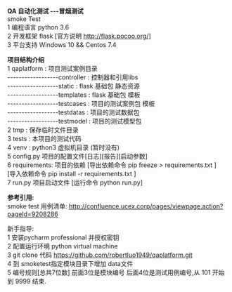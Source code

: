 **QA 自动化测试 ---冒烟测试**  <br>
smoke Test             <br>
1   编程语言 python 3.6   <br>
2   开发框架  flask     [官方说明 http://flask.pocoo.org/]  <br>
3   平台支持  Windows 10 && Centos 7.4   <br>


**项目结构介绍**   <br>
1  qaplatform  : 项目测试案例目录 <br>
 ------------------controller : 控制器和引用libs <br>
 ------------------static : flask 基础包 静态资源 <br>
 ------------------templates : flask 基础包 模板 <br>
 ------------------testcases : 项目的测试案例包  模板 <br>
 ------------------testdatas : 项目的测试数据包   <br>
 ------------------testmodel : 项目的测试模型包   <br>
2  tmp  :  保存临时文件目录     <br>
3  tests :  本项目的测试代码     <br>
4  venv  :   python3 虚拟机目录 (暂时没有)         <br>
5  config.py   项目的配置文件[日志][报告][启动参数]  <br>
6  requirements: 项目的依赖      [导出依赖命令  pip freeze > requirements.txt ] <br>
    [导入依赖命令  pip install -r requirements.txt ] <br>
7  run.py      项目启动文件 [运行命令  python run.py]   <br>


**参考引用:**    <br>
smoke test 用例清单:  http://confluence.ucex.corp/pages/viewpage.action?pageId=9208286 <br>

新手指导:    <br>
1     安装pycharm professional 并授权密钥   <br>
2     配置运行环境  python virtual machine  <br>
3     git clone 代码 https://github.com/robertluo1949/qaplatform.git <br>
4     到 smoketest指定模块目录下增加  data文件   <br>
5     编号规则[总共7位数]  前面3位是模块编号  后面4位是测试用例编号,从 101 开始 到 9999 结束. <br>  
